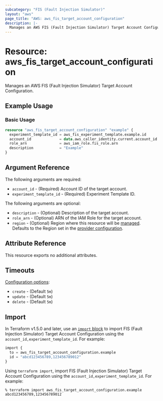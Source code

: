 ```yaml
---
subcategory: "FIS (Fault Injection Simulator)"
layout: "aws"
page_title: "AWS: aws_fis_target_account_configuration"
description: |-
  Manages an AWS FIS (Fault Injection Simulator) Target Account Configuration.
---
```


# Resource: aws_fis_target_account_configuration

Manages an AWS FIS (Fault Injection Simulator) Target Account Configuration.

## Example Usage

### Basic Usage

```terraform
resource "aws_fis_target_account_configuration" "example" {
  experiment_template_id = aws_fis_experiment_template.example.id
  account_id             = data.aws_caller_identity.current.account_id
  role_arn               = aws_iam_role.fis_role.arn
  description            = "Example"
}
```

## Argument Reference

The following arguments are required:

* `account_id` - (Required) Account ID of the target account.
* `experiment_template_id` - (Required) Experiment Template ID.

The following arguments are optional:

* `description` - (Optional) Description of the target account.
* `role_arn` - (Optional) ARN of the IAM Role for the target account.
* `region` - (Optional) Region where this resource will be [managed](https://docs.aws.amazon.com/general/latest/gr/rande.html#regional-endpoints). Defaults to the Region set in the [provider configuration](https://registry.terraform.io/providers/hashicorp/aws/latest/docs#aws-configuration-reference).

## Attribute Reference

This resource exports no additional attributes.

## Timeouts

[Configuration options](https://developer.hashicorp.com/terraform/language/resources/syntax#operation-timeouts):

* `create` - (Default `5m`)
* `update` - (Default `5m`)
* `delete` - (Default `5m`)

## Import

In Terraform v1.5.0 and later, use an [`import` block](https://developer.hashicorp.com/terraform/language/import) to import FIS (Fault Injection Simulator) Target Account Configuration using the `account_id,experiment_template_id`. For example:

```terraform
import {
  to = aws_fis_target_account_configuration.example
  id = "abcd123456789,123456789012"
}
```

Using `terraform import`, import FIS (Fault Injection Simulator) Target Account Configuration using the `account_id,experiment_template_id`. For example:

```console
% terraform import aws_fis_target_account_configuration.example abcd123456789,123456789012
```
